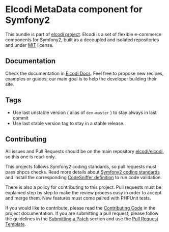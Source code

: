 Elcodi MetaData component for Symfony2
======================================

This bundle is part of [elcodi project](https://github.com/elcodi).
Elcodi is a set of flexible e-commerce components for Symfony2, built as a
decoupled and isolated repositories and under
[MIT](http://opensource.org/licenses/MIT) license.

Documentation
-------------

Check the documentation in [Elcodi Docs](http://docs.elcodi.io). Feel free to
propose new recipes, examples or guides; our main goal is to help the developer
building their site.

Tags
----

* Use last unstable version ( alias of `dev-master` ) to stay always in last commit
* Use last stable version tag to stay in a stable release.

Contributing
------------

All issues and Pull Requests should be on the main repository
[elcodi/elcodi](https://github.com/elcodi/elcodi), so this one is read-only.

This projects follows Symfony2 coding standards, so pull requests must pass phpcs
checks. Read more details about
[Symfony2 coding standards](http://symfony.com/doc/current/contributing/code/standards.html)
and install the corresponding [CodeSniffer definition](https://github.com/opensky/Symfony2-coding-standard)
to run code validation.

There is also a policy for contributing to this project. Pull requests must
be explained step by step to make the review process easy in order to
accept and merge them. New features must come paired with PHPUnit tests.

If you would like to contribute, please read the [Contributing Code][1] in the project
documentation. If you are submitting a pull request, please follow the guidelines
in the [Submitting a Patch][2] section and use the [Pull Request Template][3].

[1]: http://symfony.com/doc/current/contributing/code/index.html
[2]: http://symfony.com/doc/current/contributing/code/patches.html#check-list
[3]: http://symfony.com/doc/current/contributing/code/patches.html#make-a-pull-request
